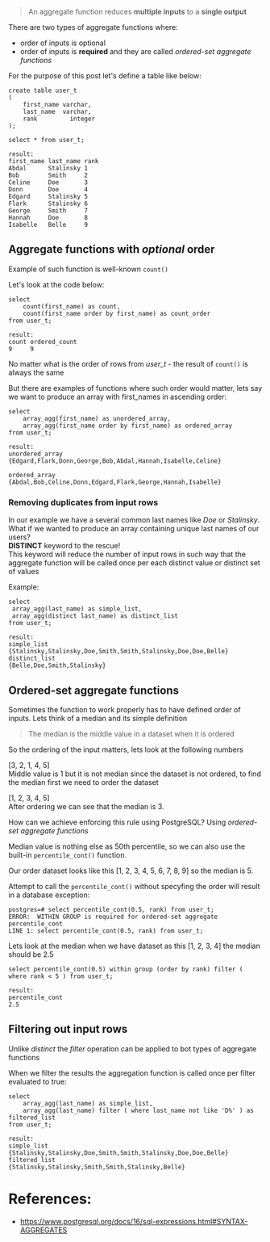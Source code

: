 > An aggregate function reduces **multiple inputs** to a **single output**

There are two types of aggregate functions where:
- order of inputs is optional
- order of inputs is **required** and they are called *ordered-set aggregate functions*

For the purpose of this post let's define a table like below:
```
create table user_t
(
    first_name varchar,
    last_name  varchar,
    rank		 integer
);

select * from user_t;

result:
first_name last_name rank
Abdal      Stalinsky 1     
Bob        Smith     2     
Celine     Doe       3     
Donn       Doe       4     
Edgard     Stalinsky 5     
Flark      Stalinsky 6     
George     Smith     7     
Hannah     Doe       8     
Isabelle   Belle     9 
```

## Aggregate functions with *optional* order

Example of such function is well-known `count()` 

Let's look at the code below:
```
select
    count(first_name) as count,
    count(first_name order by first_name) as count_order
from user_t;

result:
count ordered_count 
9     9      
```

No matter what is the order of rows from *user_t* - the result of `count()` is always the same

But there are examples of functions where such order would matter,
lets say we want to produce an array with first_names in ascending order:

```
select
    array_agg(first_name) as unordered_array,
    array_agg(first_name order by first_name) as ordered_array
from user_t;

result:
unordered_array                                               
{Edgard,Flark,Donn,George,Bob,Abdal,Hannah,Isabelle,Celine}

ordered_array
{Abdal,Bob,Celine,Donn,Edgard,Flark,George,Hannah,Isabelle} 
```

### Removing duplicates from input rows

In our example we have a several common last names like *Doe* or *Stalinsky*.  
What if we wanted to produce an array containing unique last names of our users?  
**DISTINCT** keyword to the rescue!  
This keyword will reduce the number of input rows in such way that the aggregate function will be called once per each distinct value or distinct set of values  

Example:
```
select 
 array_agg(last_name) as simple_list,
 array_agg(distinct last_name) as distinct_list
from user_t;

result:
simple_list
{Stalinsky,Stalinsky,Doe,Smith,Smith,Stalinsky,Doe,Doe,Belle} 
distinct_list
{Belle,Doe,Smith,Stalinsky} 
```

## Ordered-set aggregate functions

Sometimes the function to work properly has to have defined order of inputs. 
Lets think of a median and its simple definition  
> The median is the middle value in a dataset when it is ordered

So the ordering of the input matters, lets look at the following numbers

[3, 2, 1, 4, 5]  
Middle value is 1 but it is not median since the dataset is not ordered, to find the median first we need to order the dataset  

[1, 2, 3, 4, 5]  
After ordering we can see that the median is 3. 

How can we achieve enforcing this rule using PostgreSQL? Using *ordered-set aggregate functions*  

Median value is nothing else as 50th percentile, so we can also use the built-in `percentile_cont()` function.

Our order dataset looks like this [1, 2, 3, 4, 5, 6, 7, 8, 9] so the median is 5. 

Attempt to call the `percentile_cont()` without specyfing the order will result in a database exception:

```
postgres=# select percentile_cont(0.5, rank) from user_t;
ERROR:  WITHIN GROUP is required for ordered-set aggregate percentile_cont
LINE 1: select percentile_cont(0.5, rank) from user_t;
```

Lets look at the median when we have dataset as this [1, 2, 3, 4] the median should be 2.5
```
select percentile_cont(0.5) within group (order by rank) filter ( where rank < 5 ) from user_t;

result:
percentile_cont
2.5
```

## Filtering out input rows

Unlike *distinct* the *filter* operation can be applied to bot types of aggregate functions

When we filter the results the aggregation function is called once per filter evaluated to true: 
```
select
    array_agg(last_name) as simple_list,
    array_agg(last_name) filter ( where last_name not like 'D%' ) as filtered_list
from user_t;

result:
simple_list
{Stalinsky,Stalinsky,Doe,Smith,Smith,Stalinsky,Doe,Doe,Belle}
filtered_list
{Stalinsky,Stalinsky,Smith,Smith,Stalinsky,Belle}
```

# References:  
- <https://www.postgresql.org/docs/16/sql-expressions.html#SYNTAX-AGGREGATES>





